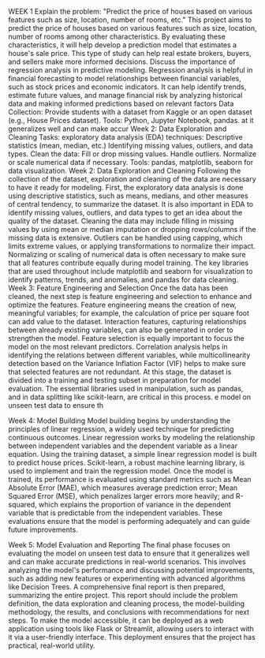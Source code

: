 WEEK 1
Explain the problem: "Predict the price of houses based on various features such as
size, location, number of rooms, etc."
This project aims to predict the price of houses based on various features such as size, location,
number of rooms among other characteristics. By evaluating these characteristics, it will help
develop a prediction model that estimates a house's sale price. This type of study can help real
estate brokers, buyers, and sellers make more informed decisions.
Discuss the importance of regression analysis in predictive modeling.
Regression analysis is helpful in financial forecasting to model relationships between financial
variables, such as stock prices and economic indicators. It can help identify trends, estimate
future values, and manage financial risk by analyzing historical data and making informed
predictions based on relevant factors
Data Collection: Provide students with a dataset from Kaggle or an open dataset (e.g.,
House Prices dataset).
Tools: Python, Jupyter Notebook, pandas.
at it generalizes well and can make accur
Week 2:
Data Exploration and Cleaning Tasks: exploratory data analysis (EDA) techniques: Descriptive
statistics (mean, median, etc.) Identifying missing values, outliers, and data types. Clean the
data: Fill or drop missing values. Handle outliers. Normalize or scale numerical data if
necessary.
Tools: pandas, matplotlib, seaborn for data visualization.
Week 2: Data Exploration and Cleaning
Following the collection of the dataset, exploration and cleaning of the data are necessary to have it ready for modeling. First, the exploratory data analysis is done using descriptive statistics, such as means, medians, and other measures of central tendency, to summarize the dataset. It is also important in EDA to identify missing values, outliers, and data types to get an idea about the quality of the dataset. Cleaning the data may include filling in missing values by using mean or median imputation or dropping rows/columns if the missing data is extensive. Outliers can be handled using capping, which limits extreme values, or applying transformations to normalize their impact. Normalizing or scaling of numerical data is often necessary to make sure that all features contribute equally during model training. The key libraries that are used throughout include matplotlib and seaborn for visualization to identify patterns, trends, and anomalies, and pandas for data cleaning. Week 3: Feature Engineering and Selection Once the data has been cleaned, the next step is feature engineering and selection to enhance and optimize the features. Feature engineering means the creation of new, meaningful variables; for example, the calculation of price per square foot can add value to the dataset. Interaction features, capturing relationships between already existing variables, can also be generated in order to strengthen the model. Feature selection is equally important to focus the model on the most relevant predictors. Correlation analysis helps in identifying the relations between different variables, while multicollinearity detection based on the Variance Inflation Factor (VIF) helps to make sure that selected features are not redundant. At this stage, the dataset is divided into a training and testing subset in preparation for model evaluation. The essential libraries used in manipulation, such as pandas, and in data splitting like scikit-learn, are critical in this process.
e model on unseen test data to ensure th

Week 4: Model Building
Model building begins by understanding the principles of linear regression, a widely used technique for predicting continuous outcomes. Linear regression works by modeling the relationship between independent variables and the dependent variable as a linear equation. Using the training dataset, a simple linear regression model is built to predict house prices. Scikit-learn, a robust machine learning library, is used to implement and train the regression model. Once the model is trained, its performance is evaluated using standard metrics such as Mean Absolute Error (MAE), which measures average prediction error; Mean Squared Error (MSE), which penalizes larger errors more heavily; and R-squared, which explains the proportion of variance in the dependent variable that is predictable from the independent variables. These evaluations ensure that the model is performing adequately and can guide future improvements.

Week 5: Model Evaluation and Reporting
The final phase focuses on evaluating the model on unseen test data to ensure that it generalizes well and can make accurate predictions in real-world scenarios. This involves analyzing the model's performance and discussing potential improvements, such as adding new features or experimenting with advanced algorithms like Decision Trees. A comprehensive final report is then prepared, summarizing the entire project. This report should include the problem definition, the data exploration and cleaning process, the model-building methodology, the results, and conclusions with recommendations for next steps. To make the model accessible, it can be deployed as a web application using tools like Flask or Streamlit, allowing users to interact with it via a user-friendly interface. This deployment ensures that the project has practical, real-world utility.
